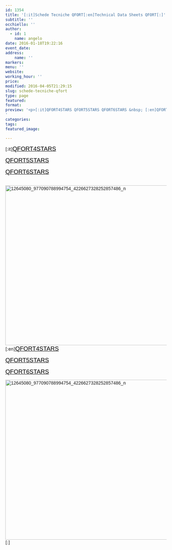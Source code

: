 ```yaml
---
id: 1354
title: '[:it]Schede Tecniche QFORT[:en]Technical Data Sheets QFORT[:]'
subtitle: ''
occhiello: ''
author:
  - id: 1
    name: angelo
date: 2016-01-18T19:22:16
event_date: 
address:
    name: ''
markers:
menu: ''
website: 
working_hour: ''
price: 
modified: 2016-04-05T21:29:15
slug: schede-tecniche-qfort
type: page
featured: 
format: 
preview: '<p>[:it]QFORT4STARS QFORT5STARS QFORT6STARS &nbsp; [:en]QFORT4STARS QFORT5STARS QFORT6STARS [:]</p>
'
categories: 
tags: 
featured_image: 

---
```


<p>[:it]<span style="font-size: 14pt; color: #000000; font-family: 'comic sans ms', sans-serif;"><a style="color: #000000;" href="http://www.centroportefinestre.com/qfort-4stars/">QFORT4STARS</a></span></p>
<p><span style="font-size: 14pt; color: #000000; font-family: 'comic sans ms', sans-serif;"><a style="color: #000000;" href="http:/www.centroportefinestre.com/qfort-5stars/">QFORT5STARS</a></span></p>
<p><span style="font-size: 14pt; color: #000000; font-family: 'comic sans ms', sans-serif;"><a style="color: #000000;" href="http://www.centroportefinestre.com/qfort-6stars/">QFORT6STARS</a></span></p>
<p>&nbsp;<br />
<span style="font-family: 'comic sans ms', sans-serif;"><img decoding="async" loading="lazy" class="alignnone size-full wp-image-2337" src="http://www.stationmarketing.net/www.centroportefinestre.com/wp-content/uploads/2016/01/12645080_977090788994754_4226627328252857486_n.jpg" alt="12645080_977090788994754_4226627328252857486_n" width="750" height="500" srcset="https://www.centroportefinestre.com/wp-content/uploads/2016/01/12645080_977090788994754_4226627328252857486_n.jpg 750w, https://www.centroportefinestre.com/wp-content/uploads/2016/01/12645080_977090788994754_4226627328252857486_n-300x200.jpg 300w, https://www.centroportefinestre.com/wp-content/uploads/2016/01/12645080_977090788994754_4226627328252857486_n-500x333.jpg 500w, https://www.centroportefinestre.com/wp-content/uploads/2016/01/12645080_977090788994754_4226627328252857486_n-340x227.jpg 340w, https://www.centroportefinestre.com/wp-content/uploads/2016/01/12645080_977090788994754_4226627328252857486_n-400x267.jpg 400w, https://www.centroportefinestre.com/wp-content/uploads/2016/01/12645080_977090788994754_4226627328252857486_n-60x40.jpg 60w" sizes="(max-width: 750px) 100vw, 750px" /></span>[:en]<span style="font-size: 14pt; color: #000000; font-family: 'comic sans ms', sans-serif;"><a style="color: #000000;" href="http://www.centroportefinestre.com/qfort-4stars/">QFORT4STARS</a></span></p>
<p><span style="font-size: 14pt; color: #000000; font-family: 'comic sans ms', sans-serif;"><a style="color: #000000;" href="http:/www.centroportefinestre.com/qfort-5stars/">QFORT5STARS</a></span></p>
<p><span style="font-size: 14pt; color: #000000; font-family: 'comic sans ms', sans-serif;"><a style="color: #000000;" href="http://www.centroportefinestre.com/qfort-6stars/">QFORT6STARS</a></span></p>
<p><span style="font-family: 'comic sans ms', sans-serif;"><img decoding="async" loading="lazy" class="alignnone size-full wp-image-2337" src="http://www.stationmarketing.net/www.centroportefinestre.com/wp-content/uploads/2016/01/12645080_977090788994754_4226627328252857486_n.jpg" alt="12645080_977090788994754_4226627328252857486_n" width="750" height="500" srcset="https://www.centroportefinestre.com/wp-content/uploads/2016/01/12645080_977090788994754_4226627328252857486_n.jpg 750w, https://www.centroportefinestre.com/wp-content/uploads/2016/01/12645080_977090788994754_4226627328252857486_n-300x200.jpg 300w, https://www.centroportefinestre.com/wp-content/uploads/2016/01/12645080_977090788994754_4226627328252857486_n-500x333.jpg 500w, https://www.centroportefinestre.com/wp-content/uploads/2016/01/12645080_977090788994754_4226627328252857486_n-340x227.jpg 340w, https://www.centroportefinestre.com/wp-content/uploads/2016/01/12645080_977090788994754_4226627328252857486_n-400x267.jpg 400w, https://www.centroportefinestre.com/wp-content/uploads/2016/01/12645080_977090788994754_4226627328252857486_n-60x40.jpg 60w" sizes="(max-width: 750px) 100vw, 750px" /></span>[:]</p>

